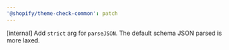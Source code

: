 ```yaml
---
'@shopify/theme-check-common': patch
---
```


[internal] Add `strict` arg for `parseJSON`. The default schema JSON parsed is more laxed.

